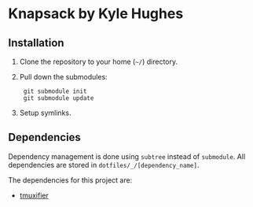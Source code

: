 # Knapsack by Kyle Hughes

## Installation

1. Clone the repository to your home (`~/`) directory.
2. Pull down the submodules:

		git submodule init
		git submodule update
		
3. Setup symlinks.

## Dependencies

Dependency management is done using `subtree` instead of `submodule`. All dependencies are stored in 
`dotfiles/_/[dependency_name]`.

The dependencies for this project are:  
- [tmuxifier][dependencies_tmuxifier]


[dependencies_subtree_explain]: http://blogs.atlassian.com/2013/05/alternatives-to-git-submodule-git-subtree/
[dependencies_tmuxifier]: https://github.com/jimeh/tmuxifier

